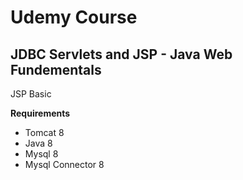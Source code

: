 # Udemy Course

## JDBC Servlets and JSP - Java Web Fundementals

JSP Basic

**Requirements**
* Tomcat 8
* Java 8
* Mysql 8
* Mysql Connector 8
